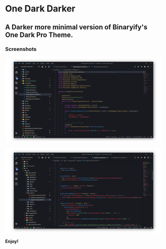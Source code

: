 # One Dark Darker

## A Darker more minimal version of Binaryify's One Dark Pro Theme.

### Screenshots

![ScreenShot](https://github.com/JoelCrosby/OneDarkDarker/blob/master/screenshots/1.png?raw=true)

![ScreenShot](https://github.com/JoelCrosby/OneDarkDarker/blob/master/screenshots/2.png?raw=true)

**Enjoy!**
